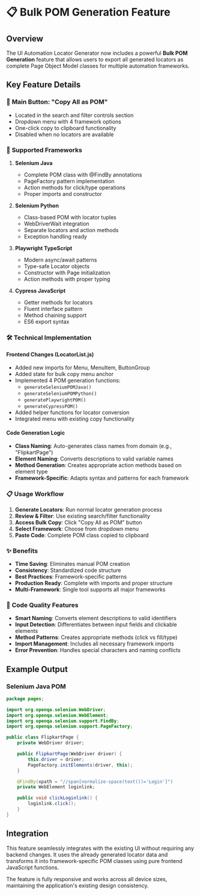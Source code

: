 # 📋 Bulk POM Generation Feature

## Overview
The UI Automation Locator Generator now includes a powerful **Bulk POM Generation** feature that allows users to export all generated locators as complete Page Object Model classes for multiple automation frameworks.

## Key Feature Details

### 🎯 **Main Button: "Copy All as POM"**
- Located in the search and filter controls section
- Dropdown menu with 4 framework options
- One-click copy to clipboard functionality
- Disabled when no locators are available

### 🚀 **Supported Frameworks**

1. **Selenium Java**
   - Complete POM class with @FindBy annotations
   - PageFactory pattern implementation
   - Action methods for click/type operations
   - Proper imports and constructor

2. **Selenium Python** 
   - Class-based POM with locator tuples
   - WebDriverWait integration
   - Separate locators and action methods
   - Exception handling ready

3. **Playwright TypeScript**
   - Modern async/await patterns
   - Type-safe Locator objects
   - Constructor with Page initialization
   - Action methods with proper typing

4. **Cypress JavaScript**
   - Getter methods for locators
   - Fluent interface pattern
   - Method chaining support
   - ES6 export syntax

### 🛠️ **Technical Implementation**

#### Frontend Changes (LocatorList.js)
- Added new imports for Menu, MenuItem, ButtonGroup
- Added state for bulk copy menu anchor
- Implemented 4 POM generation functions:
  - `generateSeleniumPOMJava()`
  - `generateSeleniumPOMPython()`
  - `generatePlaywrightPOM()`
  - `generateCypressPOM()`
- Added helper functions for locator conversion
- Integrated menu with existing copy functionality

#### Code Generation Logic
- **Class Naming**: Auto-generates class names from domain (e.g., "FlipkartPage")
- **Element Naming**: Converts descriptions to valid variable names
- **Method Generation**: Creates appropriate action methods based on element type
- **Framework-Specific**: Adapts syntax and patterns for each framework

### 📋 **Usage Workflow**

1. **Generate Locators**: Run normal locator generation process
2. **Review & Filter**: Use existing search/filter functionality  
3. **Access Bulk Copy**: Click "Copy All as POM" button
4. **Select Framework**: Choose from dropdown menu
5. **Paste Code**: Complete POM class copied to clipboard

### ✨ **Benefits**

- **Time Saving**: Eliminates manual POM creation
- **Consistency**: Standardized code structure
- **Best Practices**: Framework-specific patterns
- **Production Ready**: Complete with imports and proper structure
- **Multi-Framework**: Single tool supports all major frameworks

### 🎯 **Code Quality Features**

- **Smart Naming**: Converts element descriptions to valid identifiers
- **Input Detection**: Differentiates between input fields and clickable elements
- **Method Patterns**: Creates appropriate methods (click vs fill/type)
- **Import Management**: Includes all necessary framework imports
- **Error Prevention**: Handles special characters and naming conflicts

## Example Output

### Selenium Java POM
```java
package pages;

import org.openqa.selenium.WebDriver;
import org.openqa.selenium.WebElement;
import org.openqa.selenium.support.FindBy;
import org.openqa.selenium.support.PageFactory;

public class FlipkartPage {
    private WebDriver driver;

    public FlipkartPage(WebDriver driver) {
        this.driver = driver;
        PageFactory.initElements(driver, this);
    }

    @FindBy(xpath = "//span[normalize-space(text())='Login']")
    private WebElement loginlink;

    public void clickLoginlink() {
        loginlink.click();
    }
}
```

## Integration

This feature seamlessly integrates with the existing UI without requiring any backend changes. It uses the already generated locator data and transforms it into framework-specific POM classes using pure frontend JavaScript functions.

The feature is fully responsive and works across all device sizes, maintaining the application's existing design consistency.

